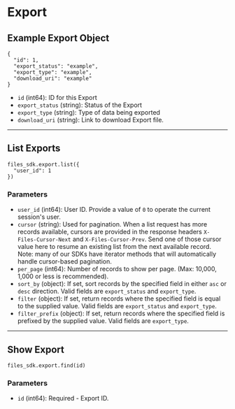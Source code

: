 # Export

## Example Export Object

```
{
  "id": 1,
  "export_status": "example",
  "export_type": "example",
  "download_uri": "example"
}
```

* `id` (int64): ID for this Export
* `export_status` (string): Status of the Export
* `export_type` (string): Type of data being exported
* `download_uri` (string): Link to download Export file.


---

## List Exports

```
files_sdk.export.list({
  "user_id": 1
})
```

### Parameters

* `user_id` (int64): User ID.  Provide a value of `0` to operate the current session's user.
* `cursor` (string): Used for pagination.  When a list request has more records available, cursors are provided in the response headers `X-Files-Cursor-Next` and `X-Files-Cursor-Prev`.  Send one of those cursor value here to resume an existing list from the next available record.  Note: many of our SDKs have iterator methods that will automatically handle cursor-based pagination.
* `per_page` (int64): Number of records to show per page.  (Max: 10,000, 1,000 or less is recommended).
* `sort_by` (object): If set, sort records by the specified field in either `asc` or `desc` direction. Valid fields are `export_status` and `export_type`.
* `filter` (object): If set, return records where the specified field is equal to the supplied value. Valid fields are `export_status` and `export_type`.
* `filter_prefix` (object): If set, return records where the specified field is prefixed by the supplied value. Valid fields are `export_type`.


---

## Show Export

```
files_sdk.export.find(id)
```

### Parameters

* `id` (int64): Required - Export ID.
